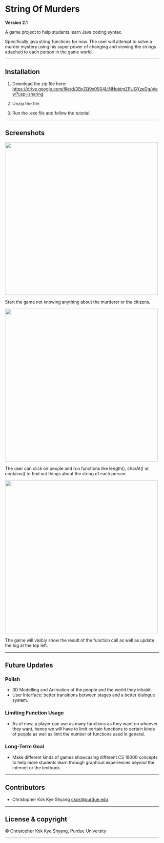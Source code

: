 # String Of Murders
**Version 2.1**

A game project to help students learn Java coding syntax.

Specifically java string functions for now. The user will attempt to solve a murder mystery using his super power of changing and viewing the strings attached to each person in the game world. 

--- 

## Installation 

1. Download the zip file here: https://drive.google.com/file/d/0ByZQ9x0S04LtNHpidmZPUGYzeDg/view?usp=sharing

2. Unzip the file. 

3. Run the .exe file and follow the tutorial.

---

## Screenshots
<img src="https://user-images.githubusercontent.com/25407259/29191399-9667c4d6-7deb-11e7-985e-0df831ee936f.JPG" width = 500>

Start the game not knowing anything about the murderer or the citizens. 

<img src="https://user-images.githubusercontent.com/25407259/29191401-97bb21a2-7deb-11e7-8f2a-c61c56303872.JPG" width = 500>

The user can click on people and run functions like length(), charAt() or contains() to find out things about the string of each person.

<img src="https://user-images.githubusercontent.com/25407259/29191404-988aa86e-7deb-11e7-8598-db8657ed37c5.JPG" width = 500>

The game will visibly show the result of the function call as well as update the log at the top left. 

---

## Future Updates

### Polish 
- 3D Modelling and Animation of the people and the world they inhabit. 
- User Interface: better transitions between stages and a better dialogue system.

### Limiting Function Usage
- As of now, a player can use as many functions as they want on whoever they want, hence we will have to limit certain functions to certain kinds of people as well as limit the number of functions used in general. 

### Long-Term Goal
- Make different kinds of games showcasing different CS 18000 concepts to help more students learn through graphical experiences beyond the internet or the textbook. 

---

## Contributors

- Christopher Kok Kye Shyang <ckok@purdue.edu> 

---

## License & copyright

© Christopher Kok Kye Shyang, Purdue University 

---



